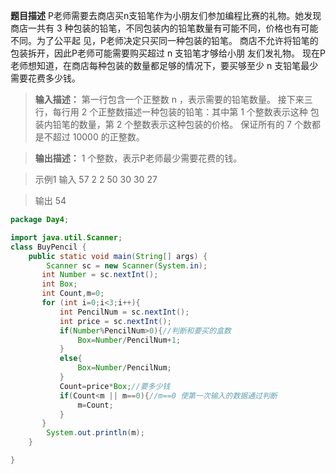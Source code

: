 ﻿**题目描述** 
P老师需要去商店买n支铅笔作为小朋友们参加编程比赛的礼物。她发现商店一共有 3
种包装的铅笔，不同包装内的铅笔数量有可能不同，价格也有可能不同。为了公平起 见，P老师决定只买同一种包装的铅笔。
商店不允许将铅笔的包装拆开，因此P老师可能需要购买超过 n 支铅笔才够给小朋 友们发礼物。
现在P老师想知道，在商店每种包装的数量都足够的情况下，要买够至少 n 支铅笔最少需要花费多少钱。

> **输入描述：**
>  第一行包含一个正整数 n ，表示需要的铅笔数量。 接下来三行，每行用 2 个正整数描述一种包装的铅笔：其中第 1 个整数表示这种
> 包装内铅笔的数量，第 2 个整数表示这种包装的价格。 保证所有的 7 个数都是不超过 10000 的正整数。

> **输出描述：**
>  1 个整数，表示P老师最少需要花费的钱。

> 示例1
>  输入 
>  57 
>  2 2
>   50 30 
>   30 27 

>   输出 54

```java
package Day4;

import java.util.Scanner;
class BuyPencil {
    public static void main(String[] args) {
        Scanner sc = new Scanner(System.in);
       int Number = sc.nextInt();
       int Box;
       int Count,m=0;
       for (int i=0;i<3;i++){
           int PencilNum = sc.nextInt();
           int price = sc.nextInt();
           if(Number%PencilNum>0){//判断和要买的盒数
               Box=Number/PencilNum+1;
           }
           else{
               Box=Number/PencilNum;
           }
           Count=price*Box;//要多少钱
           if(Count<m || m==0){//m==0 使第一次输入的数据通过判断
               m=Count;
           }
       }
        System.out.println(m);
    }

}
```

